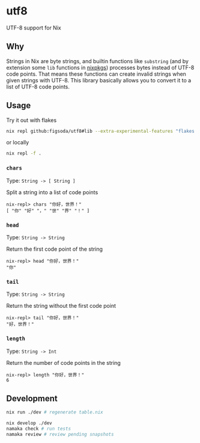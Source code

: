 # utf8

UTF-8 support for Nix

## Why

Strings in Nix are byte strings, and builtin functions like `substring`
(and by extension some `lib` functions in [nixpkgs](https://github.com/nixos/nixpkgs))
processes bytes instead of UTF-8 code points.
That means these functions can create invalid strings when given strings with UTF-8.
This library basically allows you to convert it to a list of UTF-8 code points.

## Usage

Try it out with flakes

```bash
nix repl github:figsoda/utf8#lib --extra-experimental-features "flakes nix-command repl-flake"
```

or locally

```bash
nix repl -f .
```

### `chars`

Type: `String -> [ String ]`

Split a string into a list of code points

```
nix-repl> chars "你好，世界！"
[ "你" "好" "，" "世" "界" "！" ]
```

### `head`

Type: `String -> String`

Return the first code point of the string

```
nix-repl> head "你好，世界！"
"你"
```

### `tail`

Type: `String -> String`

Return the string without the first code point

```
nix-repl> tail "你好，世界！"
"好，世界！"
```

### `length`

Type: `String -> Int`

Return the number of code points in the string

```
nix-repl> length "你好，世界！"
6
```

## Development

```bash
nix run ./dev # regenerate table.nix

nix develop ./dev
namaka check # run tests
namaka review # review pending snapshots
```
